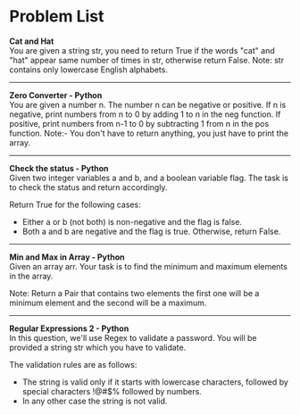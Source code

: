 # Problem List

**Cat and Hat**
<br>
You are given a string str, you need to return True if  the words "cat" and "hat" appear same number of times in str, otherwise return False.
Note: str contains only lowercase English alphabets.

---
**Zero Converter - Python**
<br>
You are given a number n. The number n can be negative or positive. If n is negative, print numbers from n to 0 by adding 1 to n in the neg function. If positive, print numbers from n-1 to 0 by subtracting 1 from n in the pos function.
Note:- You don't have to return anything, you just have to print the array.

---

**Check the status - Python**
<br>
Given two integer variables a and b, and a boolean variable flag. The task is to check the status and return accordingly.

Return True for the following cases:
- Either a or b (not both) is non-negative and the flag is false.
- Both a and b are negative and the flag is true.
Otherwise, return False.

---

**Min and Max in Array - Python**
<br>
Given an array arr. Your task is to find the minimum and maximum elements in the array.

Note: Return a Pair that contains two elements the first one will be a minimum element and the second will be a maximum.

---

**Regular Expressions 2 - Python**
<br>
In this question, we'll use Regex to validate a password. You will be provided a string str which you have to validate.

The validation rules are as follows:
- The string is valid only if it starts with lowercase characters, followed by special characters !@#$% followed by numbers.
- In any other case the string is not valid.